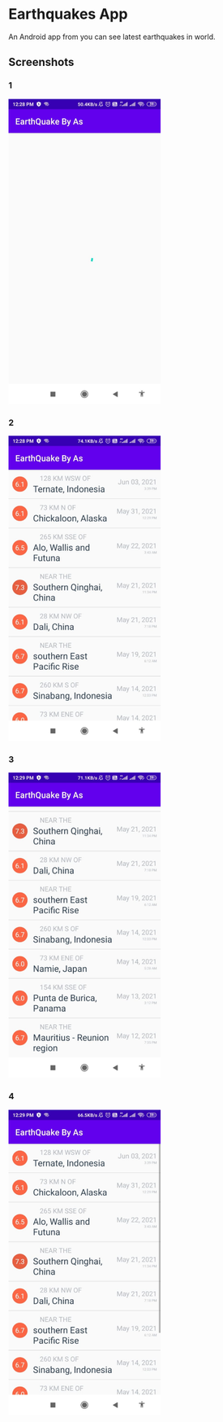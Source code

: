 
# Earthquakes App
An Android app from you can see latest earthquakes in world.

## Screenshots

### 1

<img src="https://github.com/abhithory/Earthquakes-App/blob/d911d7ccd44f61187927178c1ab08e34133c1e48/screenshot/s%20(3).jpeg"  width="300" height="600" />

### 2

<img src="https://github.com/abhithory/Earthquakes-App/blob/d911d7ccd44f61187927178c1ab08e34133c1e48/screenshot/s%20(1).jpeg"  width="300" height="600" />

### 3

<img src="https://github.com/abhithory/Earthquakes-App/blob/d911d7ccd44f61187927178c1ab08e34133c1e48/screenshot/s%20(2).jpeg"  width="300" height="600" />

### 4

<img src="https://github.com/abhithory/Earthquakes-App/blob/d911d7ccd44f61187927178c1ab08e34133c1e48/screenshot/s%20(4).jpeg"  width="300" height="600" />



